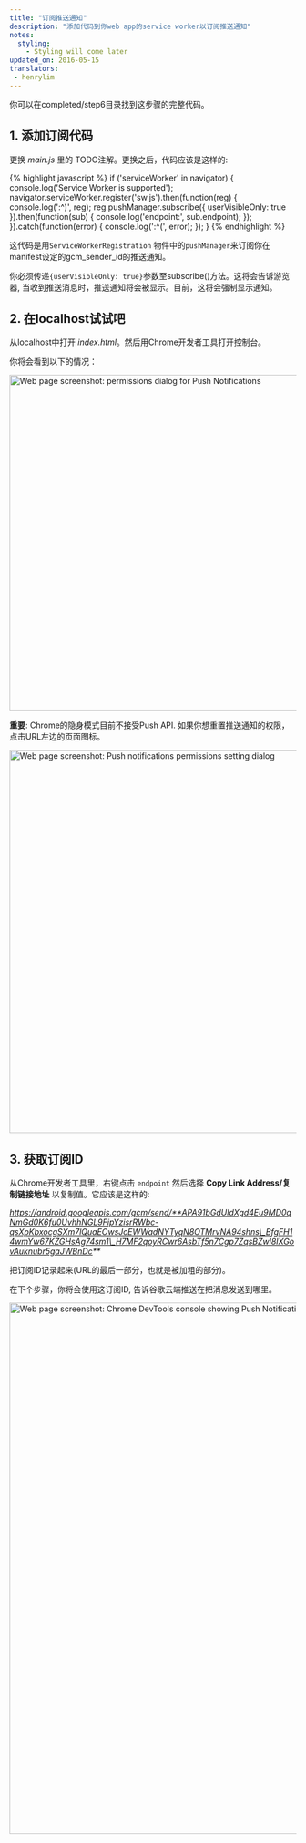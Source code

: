 ```yaml
---
title: "订阅推送通知"
description: "添加代码到你web app的service worker以订阅推送通知"
notes:
  styling:
    - Styling will come later
updated_on: 2016-05-15
translators:
 - henrylim
---
```




你可以在completed/step6目录找到这步骤的完整代码。

## 1. 添加订阅代码

更换 _main.js_ 里的 TODO注解。更换之后，代码应该是这样的:

{% highlight javascript %}
if ('serviceWorker' in navigator) {
    console.log('Service Worker is supported');
    navigator.serviceWorker.register('sw.js').then(function(reg) {
        console.log(':^)', reg);
        reg.pushManager.subscribe({
            userVisibleOnly: true
        }).then(function(sub) {
            console.log('endpoint:', sub.endpoint);
        });
    }).catch(function(error) {
        console.log(':^(', error);
    });
}
{% endhighlight %}

这代码是用`ServiceWorkerRegistration` 物件中的`pushManager`来订阅你在manifest设定的gcm\_sender\_id的推送通知。

你必须传递`{userVisibleOnly: true}`参数至subscribe()方法。这将会告诉游览器, 当收到推送消息时，推送通知将会被显示。目前，这将会强制显示通知。

## 2. 在localhost试试吧

从localhost中打开 _index.html_。然后用Chrome开发者工具打开控制台。

你将会看到以下的情况：

<img src="images/image13.png" width="888" height="590" alt="Web page screenshot: permissions dialog for Push Notifications" />

**重要**: Chrome的隐身模式目前不接受Push API. 如果你想重置推送通知的权限，点击URL左边的页面图标。

<img src="images/image14.png" width="713" height="672"  alt="Web page screenshot: Push notifications permissions setting dialog" />

## 3. 获取订阅ID
从Chrome开发者工具里，右键点击 `endpoint` 然后选择 **Copy Link Address/复制链接地址** 以复制值。它应该是这样的:

_https://android.googleapis.com/gcm/send/**APA91bGdUldXgd4Eu9MD0qNmGd0K6fu0UvhhNGL9FipYzisrRWbc-qsXpKbxocgSXm7lQuaEOwsJcEWWadNYTyqN8OTMrvNA94shns\_BfgFH14wmYw67KZGHsAg74sm1\_H7MF2qoyRCwr6AsbTf5n7Cgp7ZqsBZwl8IXGovAuknubr5gaJWBnDc**_

把订阅ID记录起来(URL的最后一部分，也就是被加粗的部分)。

在下个步骤，你将会使用这订阅ID, 告诉谷歌云端推送在把消息发送到哪里。

<img src="images/image15.png" width="774" height="932" alt="Web page screenshot: Chrome DevTools console showing Push Notifications endpoint value" />
